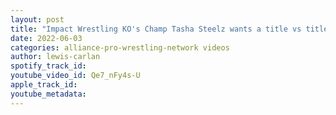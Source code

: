 ```yaml
---
layout: post
title: "Impact Wrestling KO's Champ Tasha Steelz wants a title vs title match with NWA Women's champ Kamille"
date: 2022-06-03
categories: alliance-pro-wrestling-network videos
author: lewis-carlan
spotify_track_id: 
youtube_video_id: Qe7_nFy4s-U
apple_track_id: 
youtube_metadata: 
---
```

